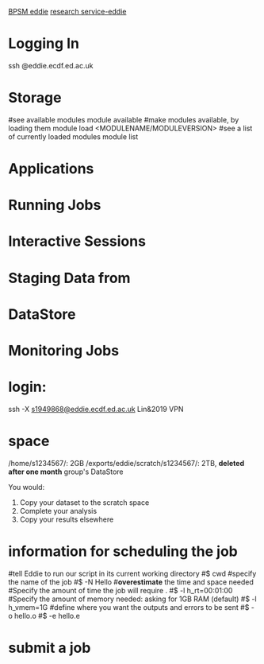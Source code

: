 [BPSM eddie](http://129.215.170.35/07_Using_Eddie.html)
[research service-eddie](https://www.wiki.ed.ac.uk/display/ResearchServices/Anaconda)

# Logging In
ssh <YOUR UUN>@eddie.ecdf.ed.ac.uk
# Storage 
#see available modules
module available
#make modules available, by loading them
module load <MODULENAME/MODULEVERSION>
#see a list of currently loaded modules
module list
# Applications 
# Running Jobs 
# Interactive Sessions 
# Staging Data from 
# DataStore 
# Monitoring Jobs 

# login:
ssh -X s1949868@eddie.ecdf.ed.ac.uk
Lin&2019
VPN
# space
/home/s1234567/: 2GB
/exports/eddie/scratch/s1234567/: 2TB, **deleted after one month**
group's DataStore

You would:
1.  Copy your dataset to the scratch space
2.  Complete your analysis
3.  Copy your results elsewhere
# information for scheduling the job
#tell Eddie to run our script in its current working directory
#$ cwd
#specify the name of the job
#$ -N Hello
#**overestimate** the time and space needed
#Specify the amount of time the job will require .
#$ -l h_rt=00:01:00
#Specify the amount of memory needed: asking for 1GB RAM (default)
#$ -l h_vmem=1G
#define where you want the outputs and errors to be sent
#$ -o hello.o
#$ -e hello.e

# submit a job

<!--stackedit_data:
eyJoaXN0b3J5IjpbLTQ0NTA0MzMxMCwtMTIzMTg4MzQ1Niw3Mj
I2MjMxODAsMTUxODAzNTA2Niw0NDc1NjkzNzgsMTcwMDIwMzY2
OCw4NTU0OTAwNywtMTU1NzY1NTA0Myw1NTUzMTMyMTEsMzAzMT
I2ODc2LC0xMzc1MzcxMjM0LC01Mzc3MzkxNDUsLTEzMjc2ODgy
ODIsNzAyMDAxMjMwLDM2OTU2MDA1MF19
-->